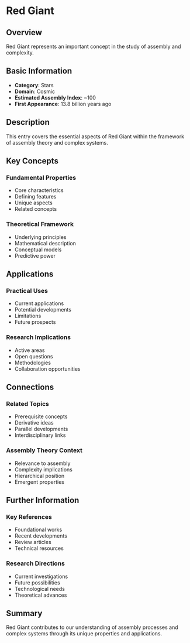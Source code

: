 # Red Giant

## Overview

Red Giant represents an important concept in the study of assembly and complexity.

## Basic Information

- **Category**: Stars
- **Domain**: Cosmic
- **Estimated Assembly Index**: ~100
- **First Appearance**: 13.8 billion years ago

## Description

This entry covers the essential aspects of Red Giant within the framework of assembly theory and complex systems.

## Key Concepts

### Fundamental Properties
- Core characteristics
- Defining features
- Unique aspects
- Related concepts

### Theoretical Framework
- Underlying principles
- Mathematical description
- Conceptual models
- Predictive power

## Applications

### Practical Uses
- Current applications
- Potential developments
- Limitations
- Future prospects

### Research Implications
- Active areas
- Open questions
- Methodologies
- Collaboration opportunities

## Connections

### Related Topics
- Prerequisite concepts
- Derivative ideas
- Parallel developments
- Interdisciplinary links

### Assembly Theory Context
- Relevance to assembly
- Complexity implications
- Hierarchical position
- Emergent properties

## Further Information

### Key References
- Foundational works
- Recent developments
- Review articles
- Technical resources

### Research Directions
- Current investigations
- Future possibilities
- Technological needs
- Theoretical advances

## Summary

Red Giant contributes to our understanding of assembly processes and complex systems through its unique properties and applications.
